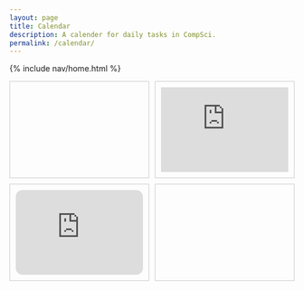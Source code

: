 ```yaml
---
layout: page
title: Calendar
description: A calender for daily tasks in CompSci.
permalink: /calendar/
---
```


{% include nav/home.html %}

<div style="display: grid; grid-template-columns: 1fr 1fr; grid-template-rows: 1.5fr 1.5fr; gap: 10px;">

  <!-- First Quadrant (empty or you can add content here) -->
  <div style="border: 1px solid #ccc; padding: 10px;">
    <!-- Add content or leave blank -->
  </div>

  <!-- Second Quadrant with Google Calendar -->
  <div style="border: 1px solid #ccc; padding: 10px;">
    <iframe src="https://calendar.google.com/calendar/embed?src=mirabelle.soccer@gmail.com&ctz=America/Los_Angeles"
        style="border: 0; width: 100%; height: 100%; frameborder: 0; scrolling: no;"></iframe>
  </div>

  <!-- Third Quadrant with Spotify Playlist -->
  <div style="border: 1px solid #ccc; padding: 10px;">
    <iframe style="border-radius:12px; width: 100%; height: 100%;"
        src="https://open.spotify.com/embed/playlist/0VcUuytc79fAR2M93AtfGL?utm_source=generator"
        frameborder="0" allowfullscreen="" allow="autoplay; clipboard-write; encrypted-media; fullscreen; picture-in-picture" loading="lazy"></iframe>
  </div>

  <!-- Fourth Quadrant (empty or you can add content here) -->
  <div style="border: 1px solid #ccc; padding: 10px;">
    <!-- Add content or leave blank -->
  </div>

</div>
